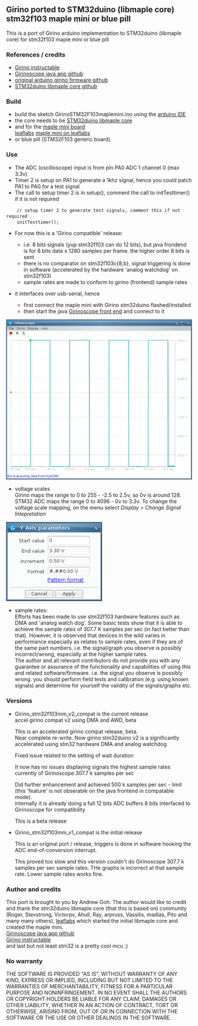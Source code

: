 ## Girino ported to STM32duino (libmaple core) stm32f103 maple mini or blue pill

This is a port of Girino arduino implementation to STM32duino (libmaple core) for stm32f103 maple mini or blue pill

### References / credits
- [Girino instructable](https://www.instructables.com/id/Girino-Fast-Arduino-Oscilloscope/) 
- [Girinoscope java app github](https://github.com/Chatanga/Girinoscope)
- [original arduino girino firmware github](https://github.com/supacyan/girino)
- [STM32duino libmaple core github](https://github.com/rogerclarkmelbourne/Arduino_STM32)

### Build

- build the sketch GirinoSTM32F103maplemini.ino using the 
[arduino IDE](https://www.arduino.cc/en/Main/Software)
- the core needs to be [STM32duino libmaple core](https://github.com/rogerclarkmelbourne/Arduino_STM32) 
- and for the [maple mini board](https://wiki.stm32duino.com/index.php?title=Maple_Mini)  
[leaflabs](https://www.leaflabs.com/maple) 
[maple mini on leaflabs](http://docs.leaflabs.com/static.leaflabs.com/pub/leaflabs/maple-docs/0.0.12/hardware/maple-mini.html)
- or blue pill (STM32F103 generic board)


### Use

- The ADC (oscilloscope) input is from pin PA0 ADC 1 channel 0 (max 3.3v)  
- Timer 2 is setup on PA1 to generate a 1khz signal, hence you could 
patch PA1 to PA0 for a test signal
- The call to setup timer 2 is in setup(), comment the call to initTesttimer() if it is not required  
```
	// setup timer 2 to generate test signals, comment this if not required  
	initTesttimer();
```
- For now this is a 'Girino compatible' release:  
  * i.e. 8 bits signals (yup stm32f103 can do 12 bits), but java frondend is for 8 bits data x 1280 samples per frame. the higher order 8 bits is sent  
  * there is no comparator on stm32f103c{8,b}, signal triggering is done in software 
  (accelerated by the hardware 'analog watchdog' on stm32f103)     
  * sample rates are made to conform to girino (frontend) sample rates 

- it interfaces over usb-serial, hence
  * first connect the maple mini with Girino stm32duino flashed/installed
  * then start the java [Girinoscope front end](https://github.com/Chatanga/Girinoscope) and connect to it

![screen print](screen_print1.png "screen print")

- voltage scales  
   Girino maps the range to 0 to 255 - -2.5 to 2.5v, so 0v is around 128.    
   STM32 ADC maps the range 0 to 4096 - 0v to 3.3v. 
   To change the voltage scale mapping, on the menu select *Display > Change Signal Intepretation*

![screen print](v_intep.png "voltage intepretation")

- sample rates:  
  Efforts has been made to use stm32f103 hardware features such as DMA and 'analog watch dog'.
  Some basic tests show that it is able to achieve the sample rates of 307.7 K samples per sec
  (in fact better than that).  However, it is observed that devices in the wild varies in
  performance especially as relates to sample rates, even if they are of the same part numbers.
  i.e. the signal/graph you observe is possibly incorrect/wrong, especially at the higher
  sample rates.  
  The author and all relevant contributors do not provide you with any guarantee or assurance
  of the functionality and capabilities of using this and related software/firmware. i.e. the
  signal you observe is possibly wrong. you should perform field tests and calibration (e.g.
  using known signals) and determine for yourself the validity of the signals/graphs etc.

### Versions

- Girino_stm32f103mm_v2_compat is the current release  
  accel girino compat v2 using DMA and AWD, beta

  This is an accelerated girino compat release, beta.  
  Near complete re-write. Now girino stm32duino v2 is a significantly accelerated using 
  stm32 hardware DMA and analog watchdog

  Fixed issue related to the setting of wait duration

  It now has no issues displaying signals the highest sample rates
  currently of Girinoscope 307.7 k samples per sec

  Did further enhancement and achieved 500 k samples per sec - limit
  (this 'feature' is not obserable on the java frontend in compatable mode).  
  internally it is already doing a full 12 bits ADC buffers
  8 bits interfaced to Girinoscope for compatibility

  This is a beta release

- Girino_stm32f103mm_v1_compat is the initial release
  
  This is an original port / release, triggers is done in software
  hooking the ADC end-of-conversion interrupt.
  
  This proved too slow and this version couldn't do Girinoscope 307.7 k 
  samples per sec sample rates. THe graphs is incorrect at that sample rate.
  Lower sample rates works fine.
  

### Author and credits 

  This port is brought to you by Andrew Goh.
  The author would like to credit and thank the stm32duino libmaple core (that this is based on) 
  community (Roger, Stevstrong, Victorpv, Ahull, Ray, arpruss, Vassilis, madias, Pito and
  many many others), [leaflabs](https://www.leaflabs.com/maple) which started the initial 
  libmaple core and created the maple mini.  
  [Girinoscope java app github](https://github.com/Chatanga/Girinoscope)  
  [Girino instructable](https://www.instructables.com/id/Girino-Fast-Arduino-Oscilloscope/)    
  and last but not least stm32 is a pretty cool mcu ;)  
  

### No warranty

THE SOFTWARE IS PROVIDED "AS IS", WITHOUT WARRANTY OF ANY KIND, EXPRESS OR IMPLIED, INCLUDING BUT NOT LIMITED TO THE WARRANTIES OF MERCHANTABILITY, FITNESS FOR A PARTICULAR PURPOSE AND NONINFRINGEMENT. IN NO EVENT SHALL THE AUTHORS OR COPYRIGHT HOLDERS BE LIABLE FOR ANY CLAIM, DAMAGES OR OTHER LIABILITY, WHETHER IN AN ACTION OF CONTRACT, TORT OR OTHERWISE, ARISING FROM, OUT OF OR IN CONNECTION WITH THE SOFTWARE OR THE USE OR OTHER DEALINGS IN THE SOFTWARE.   

